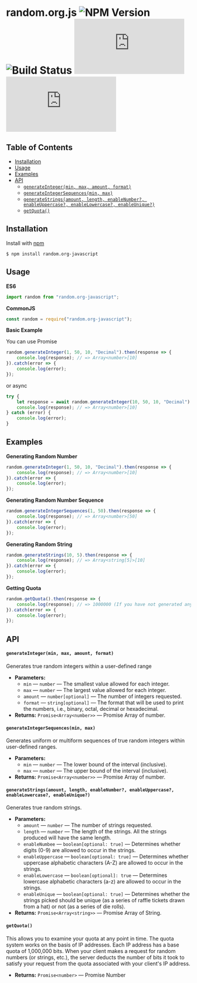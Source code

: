 # random.org.js ![NPM Version](https://img.shields.io/npm/v/random.org-javascript?style=flat-square) ![Build Status](https://img.shields.io/github/workflow/status/MrAdhit/Random.org.js/Basic%20Test?style=flat-square) ![Dependencies](https://img.shields.io/david/mradhit/random.org.js?style=flat-square) ![Vuln](https://img.shields.io/snyk/vulnerabilities/github/MrAdhit/Random.org.js?style=flat-square)



## Table of Contents
<!-- START doctoc generated TOC please keep comment here to allow auto update -->
<!-- DON'T EDIT THIS SECTION, INSTEAD RE-RUN doctoc TO UPDATE -->

- [Installation](#installation)
- [Usage](#usage)
- [Examples](#examples)
- [API](#api)
    - [`generateInteger(min, max, amount, format)`](#generateintegermin-max-amount-format)
    - [`generateIntegerSequences(min, max)`](#generateintegersequencesmin-max)
    - [`generateStrings(amount, length, enableNumber?, enableUppercase?, enableLowercase?, enableUnique?)`](#generatestringsamount-length-enablenumber-enableuppercase-enablelowercase-enableunique)
    - [`getQuota()`](#getquota)

<!-- END doctoc generated TOC please keep comment here to allow auto update -->


## Installation

Install with [npm](https://www.npmjs.com/package/random.org-javascript)

```
$ npm install random.org-javascript
```



## Usage

**ES6**

```javascript
import random from "random.org-javascript";
```

**CommonJS**

```javascript
const random = require("random.org-javascript");
```



**Basic Example**

You can use Promise

```javascript
random.generateInteger(1, 50, 10, "Decimal").then(response => {
    console.log(response); // => Array<number>[10]
}).catch(error => {
    console.log(error);
});
```

or async

```javascript
try {
    let response = await random.generateInteger(10, 50, 10, "Decimal")
    console.log(response); // => Array<number>[10]
} catch (error) {
    console.log(error);
}
```



## Examples

**Generating Random Number**

```javascript
random.generateInteger(1, 50, 10, "Decimal").then(response => {
    console.log(response); // => Array<number>[10]
}).catch(error => {
    console.log(error);
});
```



**Generating Random Number Sequence**

```javascript
random.generateIntegerSequences(1, 50).then(response => {
    console.log(response); // => Array<number>[50]
}).catch(error => {
    console.log(error);
});
```



**Generating Random String**

```javascript
random.generateStrings(10, 5).then(response => {
    console.log(response); // => Array<string[5]>[10]
}).catch(error => {
    console.log(error);
});
```



**Getting Quota**

```javascript
random.getQuota().then(response => {
    console.log(response); // => 1000000 (If you have not generated anything yet)
}).catch(error => {
    console.log(error);
});
```



## API

#### `generateInteger(min, max, amount, format)`

Generates true random integers within a user-defined range

* **Parameters:**
    * `min` — `number` — The smallest value allowed for each integer.
    * `max` — `number` — The largest value allowed for each integer.
    * `amount` — `number[optional]` — The number of integers requested.
    * `format` — `string[optional]` — The format that will be used to print the numbers, i.e., binary, octal, decimal or hexadecimal.
 * **Returns:** `Promise<Array<number>>` — Promise Array of number.



#### `generateIntegerSequences(min, max)`

Generates uniform or multiform sequences of true random integers within user-defined ranges.

* **Parameters:**
    * `min` — `number` — The lower bound of the interval (inclusive).
    * `max` — `number` — The upper bound of the interval (inclusive).
 * **Returns:** `Promise<Array<number>>` — Promise Array of number.



#### `generateStrings(amount, length, enableNumber?, enableUppercase?, enableLowercase?, enableUnique?)`

Generates true random strings.

 * **Parameters:**
   * `amount` — `number` — The number of strings requested.
   * `length` — `number` — The length of the strings. All the strings produced will have the same length.
   * `enableNumbee` — `boolean[optional: true]` — Determines whether digits (0-9) are allowed to occur in the strings.
   * `enableUppercase` — `boolean[optional: true]` — Determines whether uppercase alphabetic characters (A-Z) are allowed to occur in the strings.
   * `enableLowercase` — `boolean[optional]: true` — Determines lowercase alphabetic characters (a-z) are allowed to occur in the strings.
   * `enableUnique` — `boolean[optional: true]` — Determines whether the strings picked should be unique (as a series of raffle tickets drawn from a hat) or not (as a series of die rolls).
 * **Returns:** `Promise<Array<string>>` — Promise Array of String.



#### `getQuota()`

This allows you to examine your quota at any point in time. The quota system works on the basis of IP addresses. Each IP address has a base quota of 1,000,000 bits. When your client makes a request for random numbers (or strings, etc.), the server deducts the number of bits it took to satisfy your request from the quota associated with your client's IP address.

* **Returns:** `Promise<number>` — Promise Number
